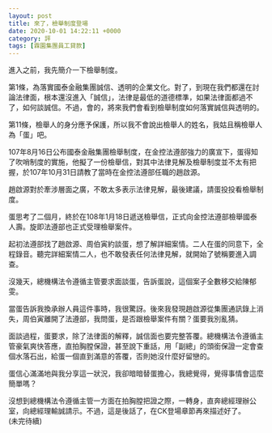 ```yaml
---
layout: post
title: 來了，檢舉制度登場
date: 2020-10-01 14:22:11 +0000
category: 評
tags: [霖園集團員工貸款]
---
```


進入之前，我先簡介一下檢舉制度。

第1條，為落實國泰金融集團誠信、透明的企業文化。對了，到現在我們都還在討論法律面，根本還沒進入「誠信」，法律是最低的道德標準，如果法律面都過不了，如何談誠信。不過，會的，將來我們會看到檢舉制度如何落實誠信與透明的。

第11條，檢舉人的身分應予保護，所以我不會說出檢舉人的姓名，我姑且稱檢舉人為「蛋」吧。

107年8月16日公布國泰金融集團檢舉制度，在金控法遵部強力的廣宣下，蛋得知了吹哨制度的實施，他擬了一份檢舉信，對其中法律見解及檢舉制度並不太有把握，於107年10月31日請教了當時在金控法遵部任職的趙啟源。

趙啟源對於牽涉層面之廣，不敢太多表示法律見解，最後建議，請蛋投投看檢舉制度。

蛋思考了二個月，終於在108年1月18日遞送檢舉信，正式向金控法遵部檢舉國泰人壽。旋即法遵部也正式受理檢舉案件。

起初法遵部找了趙啟源、周伯寅約談蛋，想了解詳細案情。二人在蛋的同意下，全程錄音。聽完詳細案情二人，也不敢發表任何法律見解，就開始了號稱要進入調查。

沒幾天，總機構法令遵循主管要求面談蛋，告訴蛋說，這個案子全數移交給陳郁雯。

當蛋告訴我換承辦人員這件事時，我很驚訝。後來我發現趙啟源從集團通訊錄上消失，周伯寅離開了法遵部，我問蛋，是否跟檢舉案件有關？蛋要我別亂猜。

面談過程，蛋要求，除了法律面的解釋，誠信面也要完整答覆。總機構法令遵循主管豪氣爽快答應，直拍胸膛保證，甚至說下重話，用「副總」的頭銜保證一定會查個水落石出，給蛋一個直到滿意的答覆，否則她沒什麼好留戀的。

蛋信心滿滿地與我分享這一狀況，我卻暗暗替蛋擔心，我總覺得，覺得事情會這麼簡單嗎？

沒想到總機構法令遵循主管一方面在拍胸膛把證之際，一轉身，直奔總經理辦公室，向總經理輸誠請示。不過，這是後話了，在CK登場章節再來描述好了。<br>
(未完待續)
